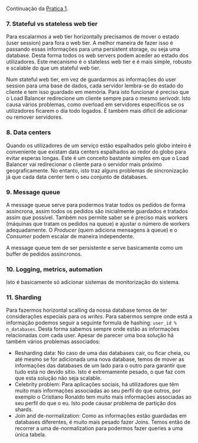 Continuação da [Pratica 1](Pratica%201.md).

### 7. Stateful vs stateless web tier

Para escalarmos a web tier horizontally precisamos de mover o estado (user session) para fora o web tier. A melhor maneira de fazer isso é passando essas informações para uma persistent storage, ou seja uma database. Desta forma todos os web servers podem aceder ao estado dos utilizadores. Este mecanismo é o stateless web tier e é mais simple, robusto e scalable do que um stateful web tier.

Num stateful web tier, em vez de guardarmos as informações do user session para uma base de dados, cada servidor lembra-se do estado do cliente e tem isso guardado em memória. Para isto funcionar é preciso que o Load Balancer redirecione um cliente sempre para o mesmo serivodr. Isto causa vários problemas, como overload em servidores especificos se os utilizadores ficarem o dia todo logados. É também mais dificil de adicionar ou remover servidores.

### 8. Data centers

Quando os utilizadores de um serviço estão espalhados pelo globo inteiro é conveniente que existam data centers espalhados ao redor do globo para evitar esperas longas. Este é um conceito bastante simples em que o Load Balancer vai redirecionar o cliente para o servidor mais próximo geograficamente. No entanto, isto traz alguns problemas de sincronização já que cada data center tem o seu conjunto de databases.

### 9. Message queue

A message queue serve para podermos tratar todos os pedidos de forma assincrona, assim todos os pedidos são inicialmente guardados e tratados assim que possível. Também nos permite saber se é preciso mais workers (máquinas que tratam os pedidos na queue) e ajustar o número de workers adequadamente. O *Producer* (quem adiciona mensagens à queue) e o *Consumer* podem escalar de maneira independente.

A message queue tem de ser persistente e serve basicamente como um buffer de pedidos assincronos.

### 10. Logging, metrics, automation

Isto é basicamente só adicionar sistemas de monitorização do sistema.

### 11. Sharding

Para fazermos horizontal scalling da nossa database temos de ter considerações especiais para os *writes*. Para sabermos sempre onde está a informação podemos seguir a seguinte formula de hashing: `user_id % n_databases`. Desta forma sabemos sempre onde estão as informações relacionadas com cada user. Apesar de parecer uma boa solução há também vários problemas associados:
- Resharding data: No caso de uma das databases cair, ou ficar cheia, ou até mesmo se for adicionada uma nova database, temos de mover as informações das databases de um lado para o outro para garantir que tudo está no devido sitio. Isto é extremamente pesado, o que faz com que esta solução não seja scalable.
- Celebrity problem: Para aplicações sociais, há utilizadores que têm muito mais informações associadas ao seu perfil do que outros, por exemplo o Cristiano Ronaldo tem muito mais informações associadas ao seu perfil do que o eu. Isto pode causar problema de partição dos shards.
- Join and de-normalization: Como as informações estão guardadas em databases diferentes, é muito mais pesado fazer Joins. Temos então de recorrer a uma de-normalization para podermos fazer queries a uma única tabela.